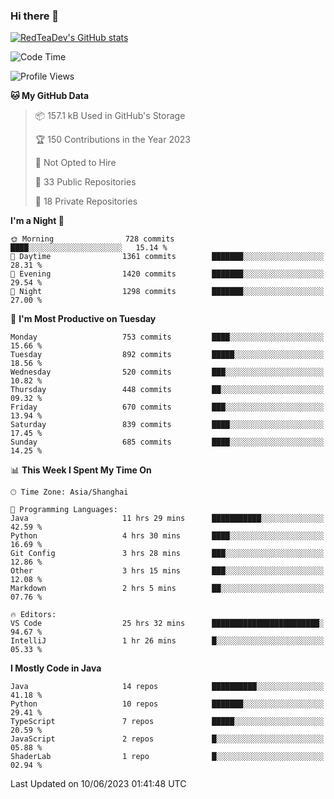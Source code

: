 ### Hi there 👋

<!--
**RedTeaDev/RedTeaDev** is a ✨ _special_ ✨ repository because its `README.md` (this file) appears on your GitHub profile.

Here are some ideas to get you started:

- 🔭 I’m currently working on ...
- 🌱 I’m currently learning ...
- 👯 I’m looking to collaborate on ...
- 🤔 I’m looking for help with ...
- 💬 Ask me about ...
- 📫 How to reach me: ...
- 😄 Pronouns: ...
- ⚡ Fun fact: ...
-->

<!--
[![wakatime](https://wakatime.com/badge/user/6b101ed0-04c0-4490-9283-eb61f2efff96.svg)](https://wakatime.com/@6b101ed0-04c0-4490-9283-eb61f2efff96)
!-->

[![RedTeaDev's GitHub stats](https://github-readme-stats.vercel.app/api?username=RedTeaDev)](https://github.com/anuraghazra/github-readme-stats)
<!--
[![willianrod's wakatime stats](https://github-readme-stats.vercel.app/api/wakatime?username=RedTeaDev)](https://github.com/anuraghazra/github-readme-stats)
!-->
<!--START_SECTION:waka-->
![Code Time](http://img.shields.io/badge/Code%20Time-1%2C471%20hrs%2021%20mins-blue)

![Profile Views](http://img.shields.io/badge/Profile%20Views-0-blue)

**🐱 My GitHub Data** 

> 📦 157.1 kB Used in GitHub's Storage 
 > 
> 🏆 150 Contributions in the Year 2023
 > 
> 🚫 Not Opted to Hire
 > 
> 📜 33 Public Repositories 
 > 
> 🔑 18 Private Repositories 
 > 
**I'm a Night 🦉** 

```text
🌞 Morning                728 commits         ████░░░░░░░░░░░░░░░░░░░░░   15.14 % 
🌆 Daytime                1361 commits        ███████░░░░░░░░░░░░░░░░░░   28.31 % 
🌃 Evening                1420 commits        ███████░░░░░░░░░░░░░░░░░░   29.54 % 
🌙 Night                  1298 commits        ███████░░░░░░░░░░░░░░░░░░   27.00 % 
```
📅 **I'm Most Productive on Tuesday** 

```text
Monday                   753 commits         ████░░░░░░░░░░░░░░░░░░░░░   15.66 % 
Tuesday                  892 commits         █████░░░░░░░░░░░░░░░░░░░░   18.56 % 
Wednesday                520 commits         ███░░░░░░░░░░░░░░░░░░░░░░   10.82 % 
Thursday                 448 commits         ██░░░░░░░░░░░░░░░░░░░░░░░   09.32 % 
Friday                   670 commits         ███░░░░░░░░░░░░░░░░░░░░░░   13.94 % 
Saturday                 839 commits         ████░░░░░░░░░░░░░░░░░░░░░   17.45 % 
Sunday                   685 commits         ████░░░░░░░░░░░░░░░░░░░░░   14.25 % 
```


📊 **This Week I Spent My Time On** 

```text
🕑︎ Time Zone: Asia/Shanghai

💬 Programming Languages: 
Java                     11 hrs 29 mins      ███████████░░░░░░░░░░░░░░   42.59 % 
Python                   4 hrs 30 mins       ████░░░░░░░░░░░░░░░░░░░░░   16.69 % 
Git Config               3 hrs 28 mins       ███░░░░░░░░░░░░░░░░░░░░░░   12.86 % 
Other                    3 hrs 15 mins       ███░░░░░░░░░░░░░░░░░░░░░░   12.08 % 
Markdown                 2 hrs 5 mins        ██░░░░░░░░░░░░░░░░░░░░░░░   07.76 % 

🔥 Editors: 
VS Code                  25 hrs 32 mins      ████████████████████████░   94.67 % 
IntelliJ                 1 hr 26 mins        █░░░░░░░░░░░░░░░░░░░░░░░░   05.33 % 
```

**I Mostly Code in Java** 

```text
Java                     14 repos            ██████████░░░░░░░░░░░░░░░   41.18 % 
Python                   10 repos            ███████░░░░░░░░░░░░░░░░░░   29.41 % 
TypeScript               7 repos             █████░░░░░░░░░░░░░░░░░░░░   20.59 % 
JavaScript               2 repos             █░░░░░░░░░░░░░░░░░░░░░░░░   05.88 % 
ShaderLab                1 repo              █░░░░░░░░░░░░░░░░░░░░░░░░   02.94 % 
```




 Last Updated on 10/06/2023 01:41:48 UTC
<!--END_SECTION:waka-->


